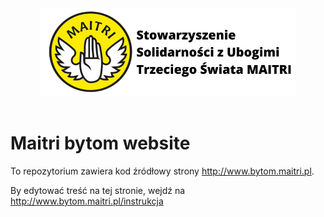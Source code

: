 <div align="center">
<img src="https://raw.githubusercontent.com/Gojodzojo/maitri-bytom-website/main/public/Logo-Maitri.png" alt="icon" height="140px" />
</div>
<br>

# Maitri bytom website

To repozytorium zawiera kod źródłowy strony http://www.bytom.maitri.pl.

By edytować treść na tej stronie, wejdź na http://www.bytom.maitri.pl/instrukcja